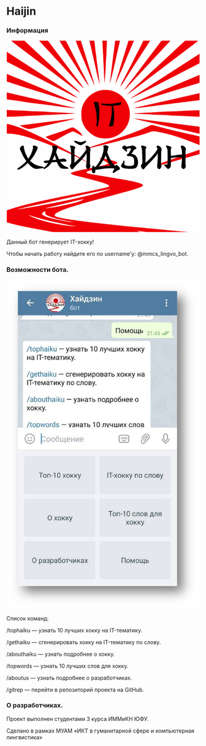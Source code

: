 # Haijin
### Информация
![Скриншот 1](https://github.com/DdiavaLL/Haijin/blob/master/images/first.png)

Данный бот генерирует IT-хокку!

Чтобы начать работу найдите его по username'у: @mmcs_lingvo_bot.

### Возможности бота.
![Скриншот 2](https://github.com/DdiavaLL/Haijin/blob/master/images/second.jpg)

Список команд:

/tophaiku — узнать 10 лучших хокку на IT-тематику.

/gethaiku — сгенерировать хокку на IT-тематику по слову.

/abouthaiku — узнать подробнее о хокку.

/topwords — узнать 10 лучших слов для хокку.

/aboutus — узнать подробнее о разработчиках.

/gitrep — перейти в репозиторий проекта на GitHub.

### О разработчиках.
Проект выполнен студентами 3 курса ИММиКН ЮФУ.

Сделано в рамках МУАМ «ИКТ в гуманитарной сфере и компьютерная лингвистика»
